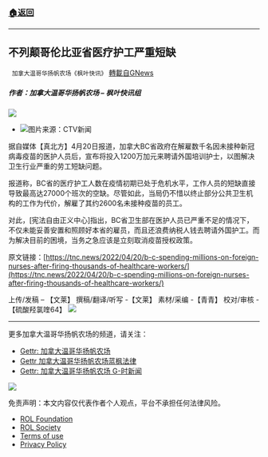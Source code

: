 ###  [:house:返回](README.md)
---


## 不列颠哥伦比亚省医疗护工严重短缺
` 加拿大温哥华扬帆农场《枫叶快讯》` [轉載自GNews](https://gnews.org/zh-hans/2412965/)

##### 作者：加拿大温哥华扬帆农场 – 枫叶快讯组
 ![](https://assets.gnews.org/wp-content/uploads/2022/03/截屏2022-03-22-上午10.53.46-3.png) 
- ![](https://assets.gnews.org/wp-content/uploads/2022/04/1650914714.png)图片来源：CTV新闻

据自媒体【真北方】4月20日报道，加拿大BC省政府在解雇数千名因未接种新冠病毒疫苗的医护人员后，宣布将投入1200万加元来聘请外国培训护士，以图解决卫生行业严重的劳工短缺问题。
 
报道称，BC省的医疗护工人数在疫情初期已处于危机水平，工作人员的短缺直接导致最高达27000个班次的空缺。尽管如此，当局仍不惜以终止部分公共卫生机构的工作为代价，解雇了其约2600名未接种疫苗的员工。
 
对此，[宪法自由正义中心]指出，BC省卫生部在医护人员已严重不足的情况下，不仅未能妥善安置和照顾好本省的雇员，而且还浪费纳税人钱去聘请外国护工。而为解决目前的困境，当务之急应该是立刻取消疫苗授权政策。
 
原文链接：[https://tnc.news/2022/04/20/b-c-spending-millions-on-foreign-nurses-after-firing-thousands-of-healthcare-workers/](https://tnc.news/2022/04/20/b-c-spending-millions-on-foreign-nurses-after-firing-thousands-of-healthcare-workers/)
 
上传/发稿 – 【文莱】
撰稿/翻译/听写 -【文莱】
素材/采编 -【青青】
校对/审核 -【硫酸羟氯喹64】
 ![](https://assets.gnews.org/wp-content/uploads/2022/03/截屏2022-03-22-上午10.53.46-3.png) 
* * *
 
更多加拿大温哥华扬帆农场的频道，请关注：

- [Gettr: 加拿大温哥华扬帆农场](https://gettr.com/user/torontofarmcn)
- [Gettr 加拿大温哥华扬帆农场蓝枫法律](https://gettr.com/user/lanfengfalv)
- [Gettr: 加拿大温哥华扬帆农场 G-时新闻](https://gettr.com/user/torontofarmnews)

 ![](https://assets.gnews.org/wp-content/uploads/2021/10/Canada_YF_banner_CN.png) 

免责声明：本文内容仅代表作者个人观点，平台不承担任何法律风险。
  
- [ROL Foundation](https://rolfoundation.org/)
- [ROL Society](https://rolsociety.org/)
- [Terms of use](https://gnews.org/terms-of-use-3/)
- [Privacy Policy](https://gnews.org/privacy-policy/)
